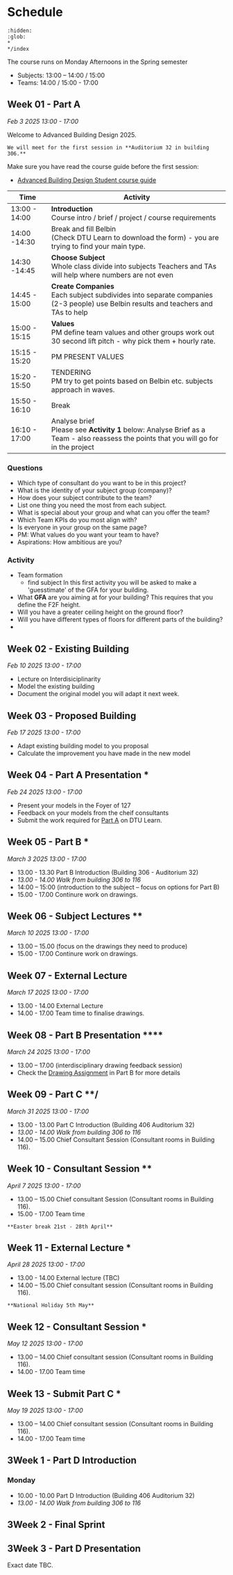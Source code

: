 # Schedule

```{toctree}
:hidden:
:glob:
*
*/index
```


The course runs on Monday Afternoons in the Spring semester 

* Subjects: 13:00 – 14:00 / 15:00 
* Teams: 14:00 / 15:00 - 17:00  

## Week 01 - Part A
_Feb 3 2025 13:00 - 17:00_

Welcome to Advanced Building Design 2025.

```{important}
We will meet for the first session in **Auditorium 32 in building 306.**
```
Make sure you have read the course guide before the first session:

* [Advanced Building Design Student course guide](/Roles/Student.md)

| **Time**      |**Activity**   |
|---------------|------------|
| 13:00 - 14:00 | **Introduction** <br> Course intro / brief / project / course requirements |
| 14:00 -14:30  | Break and fill Belbin <br>(Check DTU Learn to download the form) - you are trying to find your main type.|
| 14:30 -14:45  | **Choose Subject**<br>Whole class divide into subjects Teachers and TAs will help where numbers are not even |
| 14:45 - 15:00 | **Create Companies**<br>Each subject subdivides into separate companies (2-3 people) use Belbin results and teachers and TAs to help |
| 15:00 - 15:15 | **Values** <br>PM define team values and other groups work out 30 second lift pitch - why pick them + hourly rate. |
| 15:15 - 15:20 | PM PRESENT VALUES<br>|
| 15:20 - 15:50 | TENDERING <br> PM try to get points based on Belbin etc. subjects approach in waves.|
| 15:50 - 16:10 | Break<br> |
| 16:10 - 17:00 | Analyse brief <br> Please see **Activity 1** below: Analyse Brief as a Team - also reassess the points that you will go for in the project|

### Questions
* Which type of consultant do you want to be in this project?
* What is the identity of your subject group (company)? 
* How does your subject contribute to the team?  
* List one thing you need the most from each subject.  
* What is special about your group and what can you offer the team? 
* Which Team KPIs do you most align with? 
* Is everyone in your group on the same page?  
* PM: What values do you want your team to have? 
* Aspirations: How ambitious are you?

### Activity
* Team formation
    * find subject
In this first activity you will be asked to make a 'guesstimate' of the GFA for your building.
* What **GFA** are you aiming at for your building?
This requires that you define the F2F height.
* Will you have a greater ceiling height on the ground floor?
* Will you have different types of floors for different parts of the building?
* 

## Week 02 - Existing Building
_Feb 10 2025 13:00 - 17:00_

* Lecture on Interdisiciplinarity
* Model the existing building
* Document the original model you will adapt it next week.

## Week 03 - Proposed Building
_Feb 17 2025 13:00 - 17:00_

* Adapt existing building model to you proposal
* Calculate the improvement you have made in the new model

## Week 04 - Part A Presentation *
_Feb 24 2025 13:00 - 17:00_

* Present your models in the Foyer of 127
* Feedback on your models from the cheif consultants
* Submit the work required for [Part A](/41936/Assignments/A) on DTU Learn.

## Week 05 - Part B *
_March 3 2025 13:00 - 17:00_
* 13.00 - 13.30 Part B Introduction (Building 306 - Auditorium 32)
* _13.00 - 14.00 Walk from building 306 to 116_
* 14:00 – 15:00 (introduction to the subject – focus on options for Part B)
* 15.00 - 17.00 Continure work on drawings.

## Week 06 - Subject Lectures **
_March 10 2025 13:00 - 17:00_
* 13.00 – 15.00 (focus on the drawings they need to produce)
* 15.00 - 17.00 Continure work on drawings.

## Week 07 - External Lecture
_March 17 2025 13:00 - 17:00_
* 13.00 - 14.00 External Lecture
* 14.00 - 17.00 Team time to finalise drawings.

## Week 08 - Part B Presentation ****
_March 24 2025 13:00 - 17:00_
* 13.00 – 17.00 (interdisciplinary drawing feedback session)
* Check the [Drawing Assignment](/Assignments/B.md#b1-drawings) in Part B for more details

## Week 09 - Part C **/
_March 31 2025 13:00 - 17:00_
* 13.00 - 13.00  Part C Introduction (Building 406 Auditorium 32)
* _13.00 - 14.00 Walk from building 306 to 116_
* 14.00 – 15.00 Chief Consultant Session (Consultant rooms in Building 116).

## Week 10 - Consultant Session **
_April 7 2025 13:00 - 17:00_
* 13.00 – 15.00 Chief consultant Session (Consultant rooms in Building 116).
* 15.00 - 17.00 Team time

```{information}
**Easter break 21st - 28th April**
```

## Week 11 - External Lecture *
_April 28 2025 13:00 - 17:00_
* 13.00 - 14.00 External lecture (TBC)
* 14.00 – 15.00 Chief consultant session (Consultant rooms in Building 116).

```{information}
**National Holiday 5th May**
```

## Week 12 - Consultant Session *
_May 12 2025 13:00 - 17:00_
* 13.00 – 14.00 Chief consultant session (Consultant rooms in Building 116).
* 14.00 - 17.00 Team time

## Week 13 - Submit Part C *
_May 19 2025 13:00 - 17:00_
* 13.00 – 14.00 Chief consultant session (Consultant rooms in Building 116).
* 14.00 - 17.00 Team time

## 3Week 1 - Part D Introduction
### Monday
* 10.00 - 10.00  Part D Introduction (Building 406 Auditorium 32)
* _13.00 - 14.00 Walk from building 306 to 116_

## 3Week 2 - Final Sprint

## 3Week 3 - Part D Presentation
Exact date TBC.

<!--

**[Stage A](/41936/Assignments/A)**
* Week 1: [Introduction to Course and Part A](01.md)
* Week 2: [Interdisciplinarity](02.md)
* Week 3: [Modelling](03.md)
* Week 4: [Presentation Part A *](04.md)
  
**[Stage B](/41936/Assignments/B)**
* Week 5: [Part B and Subject introductions *](05.md)
* Week 6: [External Lecture / Building Visit](06.md)
* Week 7: [Subject Lectures *](07.md)
* Week 8: [Part B (Drawing) Presentation *](08.md)
  
**[Stage C](/41936/Assignments/C)**
* Week 9: [Part C Introduction *](09.md)
* Week 10: [Chief Consultant Session *](10.md)
* Week 11: [External Lecture](11.md)
* Week 12: [Chief Consultant Session *](12.md)
* Week 13: [Submit Part C *](13.md)

**[Stage D](/41936/Assignments/D)**
* 3Week 1: [Introduction *](14.md)
* 3Week 2: [Introduction *](15.md)
* 3Week 3: [Introduction *](16.md)

## Detailed Calender

| Week | Arch      | Str       | MEP       | Geo       | Mat       | PM        |
|------|-----------|-----------|-----------|-----------|-----------|-----------|
| 1    | Introduction      | Introduction      | Introduction      | Introduction      | Introduction      | Introduction      |
| 2    | Interdisciplinary | Interdisciplinary | Interdisciplinary | Interdisciplinary | Interdisciplinary | Interdisciplinary |
| 3    | Modelling         | Modelling         | Modelling         | Modelling         | Modelling         | Modelling         |
| 4    | Presentation      | Presentation      | Presentation      | Presentation      | Presentation      | Presentation      |
| 5    | Part B Intro      | Part B Intro      | Part B Intro      | Part B Intro      | Part B Intro      | Part B Intro      |
|      | SUB INT   | SUB INT   | SUB INT   | SUB INT   | SUB INT   | SUB INT   |
| 6    | EXT / VIS | EXT / VIS | EXT / VIS | EXT / VIS | EXT / VIS | EXT / VIS |
| 7    | SUBJECT   | SUBJECT   | SUBJECT   | SUBJECT   | SUBJECT   | SUBJECT   |
|      | SUBJECT   | SUBJECT   | SUBJECT   | SUBJECT   | SUBJECT   | SUBJECT   |
| 8    | DRAW      | DRAW      | DRAW      | DRAW      | DRAW      | DRAW      |
| 9    | PART C    | PART C    | PART C    | PART C    | PART C    | PART C    |
| 10   | Q+A       | Q+A       | Q+A       | Q+A       | Q+A       | Q+A       |
| 11   | EXT       | EXT       | EXT       | EXT       | EXT       | EXT       |
| 12   | Q+A       | Q+A       | Q+A       | Q+A       | Q+A       | Q+A       |
| 13   | Q+A       | Q+A       | Q+A       | Q+A       | Q+A       | Q+A       |

-->

